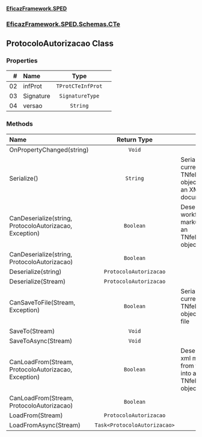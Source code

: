 #### [EficazFramework.SPED](EficazFrameworkSPED.md 'EficazFramework SPED')
### [EficazFramework.SPED.Schemas.CTe](EficazFramework.SPED.Schemas.CTe.md 'EficazFramework.SPED.Schemas.CTe')

## ProtocoloAutorizacao Class
### Properties

| # | Name | Type | |
| ---: | :--- | :---: | :--- |
| 02 | infProt | `TProtCTeInfProt` |  |
| 03 | Signature | `SignatureType` |  |
| 04 | versao | `String` |  |
### Methods

| Name | Return Type | |
| :--- | :---: | :--- |
| OnPropertyChanged(string) | `Void` |  |
| Serialize() | `String` | Serializes current TNfeProc object into an XML document |
| CanDeserialize(string, ProtocoloAutorizacao, Exception) | `Boolean` | Deserializes workflow markup into an TNfeProc object |
| CanDeserialize(string, ProtocoloAutorizacao) | `Boolean` |  |
| Deserialize(string) | `ProtocoloAutorizacao` |  |
| Deserialize(Stream) | `ProtocoloAutorizacao` |  |
| CanSaveToFile(Stream, Exception) | `Boolean` | Serializes current TNfeProc object into file |
| SaveTo(Stream) | `Void` |  |
| SaveToAsync(Stream) | `Void` |  |
| CanLoadFrom(Stream, ProtocoloAutorizacao, Exception) | `Boolean` | Deserializes xml markup from file into an TNfeProc object |
| CanLoadFrom(Stream, ProtocoloAutorizacao) | `Boolean` |  |
| LoadFrom(Stream) | `ProtocoloAutorizacao` |  |
| LoadFromAsync(Stream) | `Task<ProtocoloAutorizacao>` |  |
